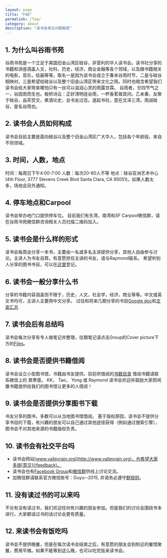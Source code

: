 ```yaml
---
layout: page
title: "FAQ"
permalink: /faq/
category: about
description: "读书会常见问题解答"
---
```


## 1. 为什么叫谷雨书苑

谷雨书苑是一个立足于美国旧金山湾区硅谷，非营利的华人读书会。读书社分享的书籍和讲座涵盖人文，社科，历史，经济，商业金融等各个领域，以及跟书籍相关的电影，音乐，绘画等等。取名一是因为读书会成立于春末谷雨时节，二是与硅谷相映衬，三是希望给硅谷以及整个旧金山湾区带来文化之雨。同时也暗含希望我们读书会给大家带来哪怕只有一丝可以滋润心灵的雨露甘霖。
谷雨者，廿四节气之一，谷因雨而生也。板桥诗云：正好清明连谷雨，一杯香茗做其间。乙未春，友聚于硅谷，品茶赏文，煮酒论史，会书友过百。遂起书社，意在文泽三湾，雨润硅谷，是名谷雨也。

## 2. 读书会人员如何构成

读书会目前主要是面向硅谷以及整个旧金山湾区广大华人，包括各个年龄段，来自不同领域。

## 3. 时间，人数，地点

时间：每周日下午4:00-7:00
人数：每次20-60人不等
地点：硅谷亚洲艺术中心(4th Floor, 3777 Stevens Creek Blvd Santa Clara, CA 95051)。如果人数太多，场地会另外通知。

## 4. 停车地点和Carpool

读书会举办地门口提供停车位。
目前我们有东湾，南湾和SF Carpool微信群，请在谷雨书苑微信群咨询相关人员扫描二维码加入。

## 5. 读书会是什么样的形式

读书会每周会分享一本书，主要由一名或多名主讲提供分享，其他人自由参与讨论。主讲人为书友自荐。有意愿担任主讲的书友，请与Raymond联系。
希望听别人分享的图书书目，可以在[这里](http://goo.gl/Trle5U)登记。

## 6. 读书会一般分享什么书

分享的书籍内容涵盖但不限于，历史，人文，社会学，经济，商业等等。中文或英文书均可，主讲人主要用中文分享。
过往和将来几期分享的书目[Google doc](http://goo.gl/k8CgKM)和[文宣汇总](http://goo.gl/OTYGdA)

## 7. 读书会后有总结吗

读书会每次分享有专人做笔记并整理，往期笔记请点击Group的Cover picture下方的[Files](https://www.facebook.com/groups/ValleyRain/files/)。

## 8. 读书会是否提供书籍借阅

读书会设立小型图书馆，书籍由书友提供。目前供借阅的[书籍目录](http://goo.gl/Kt9HCV)
借阅书籍请联系微信上的 畏寒蛋， KK， Tao， Yong 或 Raymond
读书会欢迎并鼓励大家把闲置书籍提供给我们的图书馆让更多的人借阅！

## 9. 读书会是否提供分享图书下载

书友分享的图书，多数可以从当地图书馆借阅。
基于版权原因，读书会不提供分享书目的下载，有兴趣的朋友可以自己通过其他途径获得（例如通过搜索引擎），图书会不对其他来源的书籍版权负责。

## 10. 读书会有社交平台吗

- 读书会网站[www.valleyrain.org](http://www.valleyrain.org)，也希望大家多提[意见](/feedback)。
- 读书会也有[Facebook Group](http://www.facebook.com/groups/ValleyRain)和[微信群](http://weixin.qq.com/g/AduHOh9yLie7It1V)供线上讨论交流。
- 加微信群请联系官方微信账号：Guyu--2015, 并请务必遵守[群规则](/rules)。

## 11. 没有读过书的可以来吗

不论有没有读过书，我们欢迎任何有兴趣的朋友参加。但是我们的讨论会围绕书本进行，大家都读过书的话讨论会更有质量。

## 12. 来读书会有饭吃吗

读书会不提供晚餐，但是在每次读书会结束之后，有意愿的朋友会到附近的餐馆聚餐，费用平摊。如果不能等到这么晚，也可以吃完饭来读书会。
